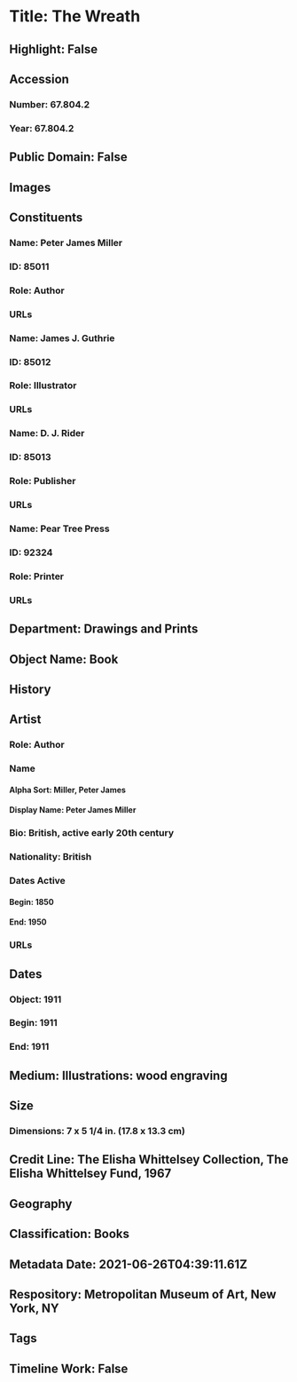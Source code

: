# Title: The Wreath
## Highlight: False
## Accession
### Number: 67.804.2
### Year: 67.804.2
## Public Domain: False
## Images
## Constituents
### Name: Peter James Miller
### ID: 85011
### Role: Author
### URLs
### Name: James J. Guthrie
### ID: 85012
### Role: Illustrator
### URLs
### Name: D. J. Rider
### ID: 85013
### Role: Publisher
### URLs
### Name: Pear Tree Press
### ID: 92324
### Role: Printer
### URLs
## Department: Drawings and Prints
## Object Name: Book
## History
## Artist
### Role: Author
### Name
#### Alpha Sort: Miller, Peter James
#### Display Name: Peter James Miller
### Bio: British, active early 20th century
### Nationality: British
### Dates Active
#### Begin: 1850
#### End: 1950
### URLs
## Dates
### Object: 1911
### Begin: 1911
### End: 1911
## Medium: Illustrations: wood engraving
## Size
### Dimensions: 7 x 5 1/4 in. (17.8 x 13.3 cm)
## Credit Line: The Elisha Whittelsey Collection, The Elisha Whittelsey Fund, 1967
## Geography
## Classification: Books
## Metadata Date: 2021-06-26T04:39:11.61Z
## Respository: Metropolitan Museum of Art, New York, NY
## Tags
## Timeline Work: False